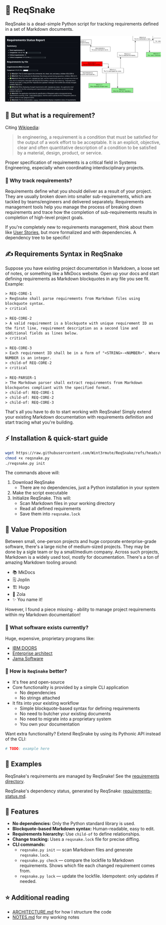 # 🐍 ReqSnake

ReqSnake is a dead-simple Python script for tracking requirements defined in a set of Markdown documents.

![Image containing requirements status report and a requirements diagram](./docs/demo.jpg)

## 📄 But what is a requirement?

Citing [Wikipedia](https://en.wikipedia.org/wiki/Requirements_management):

> In engineering, a requirement is a condition that must be satisfied
> for the output of a work effort to be acceptable. It is an explicit,
> objective, clear and often quantitative description of a condition
> to be satisfied by a material, design, product, or service.

Proper specification of requirements is a critical field in Systems
Engineering, especially when coordinating interdisciplinary projects.

### 🤔 Why track requirements?

Requirements define what you should deliver as a result of your
project. They are usually broken down into smaller sub-requirements,
which are tackled by teams/engineers and delivered separately.
Requirements management tools help you manage the process of breaking
down requirements and trace how the completion of sub-requirements
results in completion of high-level project goals.

If you're completely new to requirements management, think about them like
[User Stories](https://en.wikipedia.org/wiki/User_story), but more formalized
and with dependencies. A dependency tree to be specific!

## ✍️ Requirements Syntax in ReqSnake

Suppose you have existing project documentation in Markdown, a loose set of
notes, or something like a MkDocs website. Open up your docs and start defining
requirements as Markdown blockquotes in any file you see fit. Example:

```
> REQ-CORE-1
> ReqSnake shall parse requirements from Markdown files using blockquote syntax.
> critical

> REQ-CORE-2
> A valid requirement is a blockquote with unique requirement ID as the first line, requirement description as a second line and additional fields as lines below.
> critical

> REQ-CORE-3
> Each requirement ID shall be in a form of "<STRING>-<NUMBER>". Where NUMBER is an integer.
> child-of REQ-CORE-2
> critical

> REQ-PARSER-1
> The Markdown parser shall extract requirements from Markdown blockquotes compliant with the specified format.
> child-of: REQ-CORE-1
> child-of: REQ-CORE-2
> child-of: REQ-CORE-3
```

That's all you have to do to start working with ReqSnake! Simply extend your
existing Markdown documentation with requirements definition and start tracing
what you're building.

## ⚡ Installation & quick-start guide

```bash
wget https://raw.githubusercontent.com/Wint3rmute/ReqSnake/refs/heads/main/reqsnake.py
chmod +x reqsnake.py
./reqsnake.py init
```

The commands above will:

1. Download ReqSnake
   - There are no dependencies, just a Python installation in your system
2. Make the script executable
3. Initialize ReqSnake. This will:
   - Scan Markdown files in your working directory
   - Read all defined requirements
   - Save them into `reqsnake.lock`

## 💎 Value Proposition

Between small, one-person projects and huge corporate enterprise-grade software, there's a large niche of medium-sized projects. They may be done by a sigle team or by a small/medium company. Across such projects, Markdown is a widely used tool, mostly for documentation. There's a ton of amazing Markdown tooling around:

- 📚 MkDocs
- 🗒️ Joplin
- 🏗️ Hugo
- 🦄 Zola
- ✨ You name it!

However, I found a piece missing - ability to manage project requirements within my Markdown documentation!

### 🏢 What software exists currently?

Huge, expensive, proprietary programs like:

- [IBM DOORS](https://www.ibm.com/docs/en/engineering-lifecycle-management-suite/doors/9.7.0?topic=overview-doors)
- [Enterprise architect](https://sparxsystems.com/)
- [Jama Software](https://www.jamasoftware.com/)

### 🐍 How is `ReqSnake` better?

- It's free and open-source
- Core functionality is provided by a simple CLI application
  - No dependencies
  - No strings attached
- It fits into your existing workflow
  - Simple blockquote-based syntax for defining requirements
  - No need to butcher your existing documents
  - No need to migrate into a proprietary system
  - You own your documentation

Want extra functionality? Extend ReqSnake by using its Pythonic API instead of the CLI:

```python
# TODO: example here
```

## 📖 Examples

ReqSnake's requirements are managed by ReqSnake! See the [requirements directory](./requirements/).

ReqSnake's dependency status, generated by ReqSnake: [requirements-status.md](./requirements-status.md).

## 🚀 Features

- **No dependencies:** Only the Python standard library is used.
- **Blockquote-based Markdown syntax:** Human-readable, easy to edit.
- **Requirements hierarchy:** Use `child-of` to define relationships.
- **Change tracking:** Uses a `reqsnake.lock` file for precise diffing.
- **CLI commands:**
  - `reqsnake.py init` — scan Markdown files and generate `reqsnake.lock`.
  - `reqsnake.py check` — compare the lockfile to Markdown requirements. Shows which file each changed requirement comes from.
  - `reqsnake.py lock` — update the lockfile. Idempotent: only updates if needed.

## ⭐ Additional reading

- [ARCHITECTURE.md](./ARCHITECTURE.md) for how I structure the code
- [NOTES.md](./NOTES.md) for my working notes
